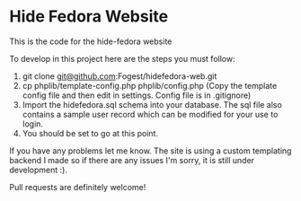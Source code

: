 Hide Fedora Website
==================

This is the code for the hide-fedora website

To develop in this project here are the steps you must follow:

1. git clone git@github.com:Fogest/hidefedora-web.git
2. cp phplib/template-config.php phplib/config.php (Copy the template config file and then edit in settings. Config file is in .gitignore)
3. Import the hidefedora.sql schema into your database. The sql file also contains a sample user record which can be modified for your use to login.
4. You should be set to go at this point. 

If you have any problems let me know. The site is using a custom templating backend I made so if there are any issues I'm sorry, it is still under development :).

Pull requests are definitely welcome!
